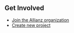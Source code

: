 <!--
![Open Source at Allianz](https://github.com/allianz/.github/blob/main/profile/logo-profile.jpg) 
-->

## Get Involved


* [Join the Allianz organization](profile/join.md) 
* [Create new project](profile/new-project.md) 
